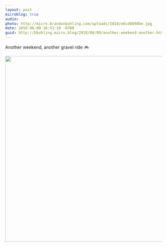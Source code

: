 ```yaml
---
layout: post
microblog: true
audio: 
photo: http://micro.brandonbohling.com/uploads/2018/e6cd6098be.jpg
date: 2018-06-09 16:51:10 -0700
guid: http://bbohling.micro.blog/2018/06/09/another-weekend-another.html
---
```

Another weekend, another gravel ride 🚲

<img src="http://micro.brandonbohling.com/uploads/2018/e6cd6098be.jpg" width="600" height="599" />
